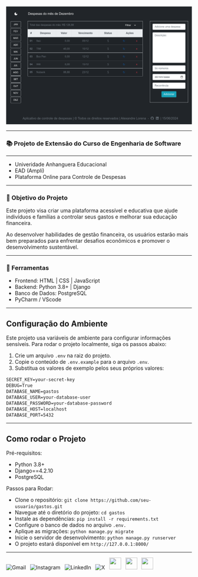 
![Gastos](staticfiles/img/gastos.png)

---

### 📚 Projeto de Extensão do Curso de Engenharia de Software 

---
- Univeridade Anhanguera Educacional
- EAD (Ampli)
- Plataforma Online para Controle de Despesas
---

### 🎯 Objetivo do Projeto

 Este projeto visa criar uma plataforma acessível e educativa que ajude indivíduos e famílias a controlar seus gastos e melhorar sua educação financeira. 
 
 Ao desenvolver habilidades de gestão financeira, os usuários estarão mais bem preparados para enfrentar desafios econômicos e promover o desenvolvimento sustentável.

---

### 🚀 Ferramentas

- Frontend: HTML | CSS | JavaScript
- Backend: Python 3.8+ | Django
- Banco de Dados: PostgreSQL
- PyCharm / VScode

---

## Configuração do Ambiente

Este projeto usa variáveis de ambiente para configurar informações sensíveis. 
Para rodar o projeto localmente, siga os passos abaixo:

1. Crie um arquivo `.env` na raiz do projeto.
2. Copie o conteúdo de `.env.example` para o arquivo `.env`.
3. Substitua os valores de exemplo pelos seus próprios valores:

```plaintext
SECRET_KEY=your-secret-key
DEBUG=True
DATABASE_NAME=gastos
DATABASE_USER=your-database-user
DATABASE_PASSWORD=your-database-password
DATABASE_HOST=localhost
DATABASE_PORT=5432
```
---

## Como rodar o Projeto

Pré-requisitos:
- Python 3.8+
- Django==4.2.10
- PostgreSQL

Passos para Rodar:

- Clone o repositório: `git clone https://github.com/seu-usuario/gastos.git`
- Navegue até o diretório do projeto: `cd gastos`
- Instale as dependências: `pip install -r requirements.txt`
- Configure o banco de dados no arquivo `.env.`
- Aplique as migrações: `python manage.py migrate`
- Inicie o servidor de desenvolvimento: `python manage.py runserver`
- O projeto estará disponível em `http://127.0.0.1:8000/`

---

<div>
  <a href="mailto:alexandre.lorena@gmail.com" style="text-decoration: none;">
    <img src="https://cdn.simpleicons.org/gmail" alt="Gmail" width="32" height="32"></a>&nbsp;&nbsp;
  <a href="https://www.instagram.com/alexandre_lorena/" style="text-decoration: none;">
    <img src="https://cdn.simpleicons.org/instagram" alt="Instagram" width="32" height="32"></a>&nbsp;&nbsp; 
<a href="https://www.linkedin.com/in/alexandreluizlorena/" style="text-decoration: none;">
    <img src="https://cdn.simpleicons.org/linkedin" alt="LinkedIn" width="32" height="32"></a>&nbsp;&nbsp;
  <a href="https://twitter.com/alefaith" style="text-decoration: none;">
    <img src="https://cdn.simpleicons.org/x" alt="X" width="32" height="32"></a>&nbsp;&nbsp;
  <a href="https://www.youtube.com/@alefaith2008/featured" style="text-decoration: none;">
    <img src="https://cdn.simpleicons.org/youtube" width="32" height="32"></a>&nbsp;&nbsp;
  <a href="https://steamcommunity.com/id/alexandrelorena/" style="text-decoration: none;">
    <img src="https://cdn.simpleicons.org/steam/gray" width="32" height="32"></a>&nbsp;&nbsp;
  <a href="https://discord.com/channels/alelorena" style="text-decoration: none;">
    <img src="https://cdn.simpleicons.org/discord" width="32" height="32"></a>
</div>
